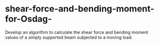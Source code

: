 # shear-force-and-bending-moment-for-Osdag-
Develop an algorithm to calculate the shear force and bending moment values of a simply supported beam subjected to a moving load.
